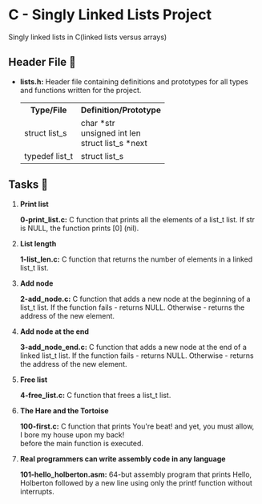<h1>C - Singly Linked Lists Project</h1>
    <p>Singly linked lists in C(linked lists versus arrays)</p>
    <h2>Header File 📁</h2>
    <ul>
        <li><strong>lists.h:</strong> Header file containing definitions and prototypes for all types and functions written for the project.</li>
       <table>
    <tr>
        <th>Type/File</th>
        <th>Definition/Prototype</th>
    </tr>
    <tr>
        <td>struct list_s</td>
        <td>char *str<br>unsigned int len<br>struct list_s *next</td>
    </tr>
    <tr>
        <td>typedef list_t</td>
        <td>struct list_s</td>
    </tr>
</table>
    </ul>
    <h2>Tasks 📃</h2>
    <ol>
        <li><strong>Print list</strong></li>
        <p><strong>0-print_list.c:</strong> C function that prints all the elements of a list_t list. If str is NULL, the function prints [0] (nil).</p>
        <li><strong>List length</strong></li>
        <p><strong>1-list_len.c:</strong> C function that returns the number of elements in a linked list_t list.</p>
        <li><strong>Add node</strong></li>
        <p><strong>2-add_node.c:</strong> C function that adds a new node at the beginning of a list_t list. If the function fails - returns NULL. Otherwise - returns the address of the new element.</p>
        <li><strong>Add node at the end</strong></li>
        <p><strong>3-add_node_end.c:</strong> C function that adds a new node at the end of a linked list_t list. If the function fails - returns NULL. Otherwise - returns the address of the new element.</p>
        <li><strong>Free list</strong></li>
        <p><strong>4-free_list.c:</strong> C function that frees a list_t list.</p>
        <li><strong>The Hare and the Tortoise</strong></li>
        <p><strong>100-first.c:</strong> C function that prints You're beat! and yet, you must allow,<br>I bore my house upon my back!<br>before the main function is executed.</p>
        <li><strong>Real programmers can write assembly code in any language</strong></li>
        <p><strong>101-hello_holberton.asm:</strong> 64-but assembly program that prints Hello, Holberton followed by a new line using only the printf function without interrupts.</p>
    </ol>
